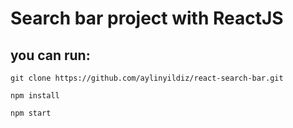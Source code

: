 # Search bar project with ReactJS


## you can run:
```
git clone https://github.com/aylinyildiz/react-search-bar.git

npm install

npm start

```

